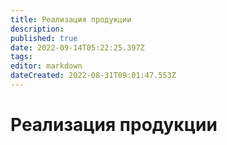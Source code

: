 ```yaml
---
title: Реализация продукции
description: 
published: true
date: 2022-09-14T05:22:25.397Z
tags: 
editor: markdown
dateCreated: 2022-08-31T09:01:47.553Z
---
```


# Реализация продукции


